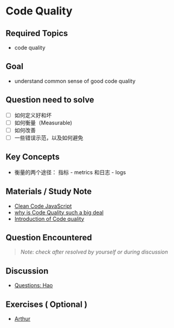 # **Code Quality**

## **Required Topics**

- code quality

## **Goal**

- understand common sense of good code quality

## **Question need to solve**

- [ ] 如何定义好和坏
- [ ] 如何衡量（Measurable)
- [ ] 如何改善
- [ ] 一些错误示范，以及如何避免

## **Key Concepts**

- 衡量的两个途径： 指标 - metrics 和日志 - logs

## **Materials / Study Note**

- [Clean Code JavaScript](https://github.com/ryanmcdermott/clean-code-javascript)
- [why is Code Quality such a big deal](https://medium.com/@cleverti/why-is-code-quality-such-a-big-deal-for-developers-91bdace85d44)
- [Introduction of Code quality](https://www.perforce.com/blog/sca/what-code-quality-and-how-improve-it)
  
## **Question Encountered**
>*Note: check after resolved by yourself or during discussion*


## **Discussion**

- [Questions: Hao](assets/question_Hao.js)

## **Exercises** ( Optional )
- [Arthur](assets/Question_Arthur.js)